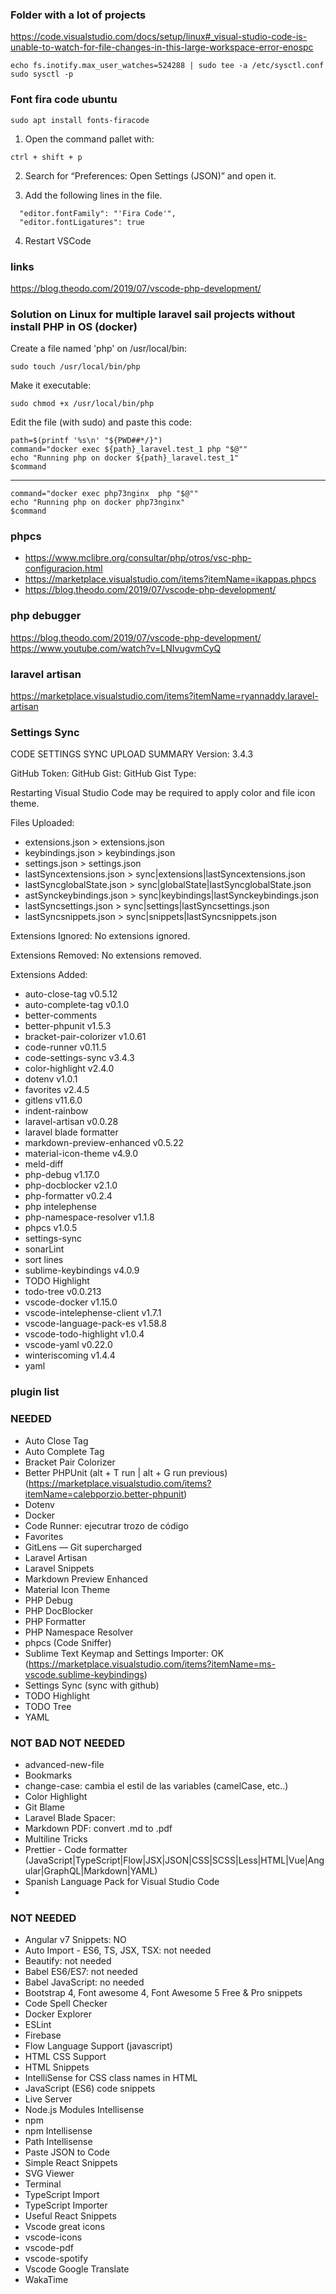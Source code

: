 ### Folder with a lot of projects

https://code.visualstudio.com/docs/setup/linux#_visual-studio-code-is-unable-to-watch-for-file-changes-in-this-large-workspace-error-enospc

```
echo fs.inotify.max_user_watches=524288 | sudo tee -a /etc/sysctl.conf
sudo sysctl -p
````

### Font fira code ubuntu

````
sudo apt install fonts-firacode
````

1. Open the command pallet with:
````
ctrl + shift + p
````
2. Search for “Preferences: Open Settings (JSON)” and open it.

3. Add the following lines in the file.
````
  "editor.fontFamily": "'Fira Code'",
  "editor.fontLigatures": true
 ````
4. Restart VSCode


### links
https://blog.theodo.com/2019/07/vscode-php-development/

### Solution on Linux for multiple laravel sail projects without install PHP in OS (docker)

Create a file named 'php' on /usr/local/bin: 
```
sudo touch /usr/local/bin/php
```

Make it executable: 
```
sudo chmod +x /usr/local/bin/php
```

Edit the file (with sudo) and paste this code:
```
path=$(printf '%s\n' "${PWD##*/}")
command="docker exec ${path}_laravel.test_1 php "$@""
echo "Running php on docker ${path}_laravel.test_1"
$command
```
--- 
```
command="docker exec php73nginx  php "$@""
echo "Running php on docker php73nginx"
$command
```
### phpcs
- https://www.mclibre.org/consultar/php/otros/vsc-php-configuracion.html
- https://marketplace.visualstudio.com/items?itemName=ikappas.phpcs
- https://blog.theodo.com/2019/07/vscode-php-development/

### php debugger
https://blog.theodo.com/2019/07/vscode-php-development/
https://www.youtube.com/watch?v=LNIvugvmCyQ

### laravel artisan 
https://marketplace.visualstudio.com/items?itemName=ryannaddy.laravel-artisan

### Settings Sync

CODE SETTINGS SYNC UPLOAD SUMMARY
Version: 3.4.3

GitHub Token: 
GitHub Gist: 
GitHub Gist Type: 

Restarting Visual Studio Code may be required to apply color and file icon theme.

Files Uploaded:
* extensions.json > extensions.json
* keybindings.json > keybindings.json
* settings.json > settings.json
* lastSyncextensions.json > sync|extensions|lastSyncextensions.json
* lastSyncglobalState.json > sync|globalState|lastSyncglobalState.json
* astSynckeybindings.json > sync|keybindings|lastSynckeybindings.json
* lastSyncsettings.json > sync|settings|lastSyncsettings.json
* lastSyncsnippets.json > sync|snippets|lastSyncsnippets.json

Extensions Ignored:
  No extensions ignored.

Extensions Removed:
  No extensions removed.

Extensions Added:
* auto-close-tag v0.5.12
* auto-complete-tag v0.1.0
* better-comments
* better-phpunit v1.5.3
* bracket-pair-colorizer v1.0.61
* code-runner v0.11.5
* code-settings-sync v3.4.3
* color-highlight v2.4.0
* dotenv v1.0.1
* favorites v2.4.5
* gitlens v11.6.0
* indent-rainbow
* laravel-artisan v0.0.28
* laravel blade formatter
* markdown-preview-enhanced v0.5.22
* material-icon-theme v4.9.0
* meld-diff
* php-debug v1.17.0
* php-docblocker v2.1.0
* php-formatter v0.2.4
* php intelephense
* php-namespace-resolver v1.1.8
* phpcs v1.0.5
* settings-sync
* sonarLint
* sort lines
* sublime-keybindings v4.0.9
* TODO Highlight
* todo-tree v0.0.213
* vscode-docker v1.15.0
* vscode-intelephense-client v1.7.1
* vscode-language-pack-es v1.58.8
* vscode-todo-highlight v1.0.4
* vscode-yaml v0.22.0
* winteriscoming v1.4.4
* yaml

### plugin list

### NEEDED

* Auto Close Tag
* Auto Complete Tag
* Bracket Pair Colorizer
* Better PHPUnit (alt + T run | alt + G run previous) (https://marketplace.visualstudio.com/items?itemName=calebporzio.better-phpunit)
* Dotenv
* Docker
* Code Runner: ejecutrar trozo de código
* Favorites
* GitLens — Git supercharged
* Laravel Artisan
* Laravel Snippets
* Markdown Preview Enhanced
* Material Icon Theme
* PHP Debug
* PHP DocBlocker
* PHP Formatter
* PHP Namespace Resolver
* phpcs (Code Sniffer)
* Sublime Text Keymap and Settings Importer: OK (https://marketplace.visualstudio.com/items?itemName=ms-vscode.sublime-keybindings)
* Settings Sync (sync with github)
* TODO Highlight
* TODO Tree
* YAML

### NOT BAD NOT NEEDED

* advanced-new-file
* Bookmarks
* change-case: cambia el estil de las variables (camelCase, etc..)
* Color Highlight
* Git Blame
* Laravel Blade Spacer: 
* Markdown PDF: convert .md to .pdf
* Multiline Tricks
* Prettier - Code formatter (JavaScript|TypeScript|Flow|JSX|JSON|CSS|SCSS|Less|HTML|Vue|Angular|GraphQL|Markdown|YAML)
* Spanish Language Pack for Visual Studio Code
* 

### NOT NEEDED

* Angular v7 Snippets: NO
* Auto Import - ES6, TS, JSX, TSX: not needed
* Beautify: not needed
* Babel ES6/ES7: not needed
* Babel JavaScript: no needed
* Bootstrap 4, Font awesome 4, Font Awesome 5 Free & Pro snippets
* Code Spell Checker
* Docker Explorer
* ESLint
* Firebase
* Flow Language Support (javascript)
* HTML CSS Support
* HTML Snippets
* IntelliSense for CSS class names in HTML
* JavaScript (ES6) code snippets
* Live Server
* Node.js Modules Intellisense
* npm
* npm Intellisense
* Path Intellisense
* Paste JSON to Code
* Simple React Snippets
* SVG Viewer
* Terminal
* TypeScript Import
* TypeScript Importer
* Useful React Snippets
* Vscode great icons
* vscode-icons
* vscode-pdf
* vscode-spotify
* Vscode Google Translate
* WakaTime
